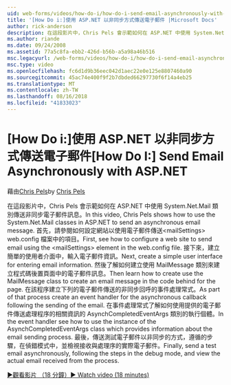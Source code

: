 ```yaml
---
uid: web-forms/videos/how-do-i/how-do-i-send-email-asynchronously-with-aspnet
title: '[How Do i:]使用 ASP.NET 以非同步方式傳送電子郵件 |Microsoft Docs'
author: rick-anderson
description: 在這段影片中，Chris Pels 會示範如何在 ASP.NET 中使用 System.Net.Mail 類別傳送非同步電子郵件訊息。 首先，請參閱如何設定 web si...
ms.author: riande
ms.date: 09/24/2008
ms.assetid: 77a5c8fa-ebb2-426d-b56b-a5a98a46b516
msc.legacyurl: /web-forms/videos/how-do-i/how-do-i-send-email-asynchronously-with-aspnet
msc.type: video
ms.openlocfilehash: fc6d1d9b36eec042d1aec22e0e125e8807460a90
ms.sourcegitcommit: 45ac74e400f9f2b7dbded66297730f6f14a4eb25
ms.translationtype: MT
ms.contentlocale: zh-TW
ms.lasthandoff: 08/16/2018
ms.locfileid: "41833023"
---
```

<a name="how-do-i-send-email-asynchronously-with-aspnet"></a><span data-ttu-id="59eca-104">[How Do i:]使用 ASP.NET 以非同步方式傳送電子郵件</span><span class="sxs-lookup"><span data-stu-id="59eca-104">[How Do I:] Send Email Asynchronously with ASP.NET</span></span>
====================
<span data-ttu-id="59eca-105">藉由[Chris Pels](https://twitter.com/chrispels)</span><span class="sxs-lookup"><span data-stu-id="59eca-105">by [Chris Pels](https://twitter.com/chrispels)</span></span>

<span data-ttu-id="59eca-106">在這段影片中，Chris Pels 會示範如何在 ASP.NET 中使用 System.Net.Mail 類別傳送非同步電子郵件訊息。</span><span class="sxs-lookup"><span data-stu-id="59eca-106">In this video, Chris Pels shows how to use the System.Net.Mail classes in ASP.NET to send an asynchronous email message.</span></span> <span data-ttu-id="59eca-107">首先，請參閱如何設定網站以使用電子郵件傳送&lt;mailSettings&gt; web.config 檔案中的項目。</span><span class="sxs-lookup"><span data-stu-id="59eca-107">First, see how to configure a web site to send email using the &lt;mailSettings&gt; element in the web.config file.</span></span> <span data-ttu-id="59eca-108">接下來，建立簡單的使用者介面中，輸入電子郵件資訊。</span><span class="sxs-lookup"><span data-stu-id="59eca-108">Next, create a simple user interface for entering email information.</span></span> <span data-ttu-id="59eca-109">然後了解如何建立使用 MailMessage 類別來建立程式碼後置頁面中的電子郵件訊息。</span><span class="sxs-lookup"><span data-stu-id="59eca-109">Then learn how to create use the MailMessage class to create an email message in the code behind for the page.</span></span> <span data-ttu-id="59eca-110">在該程序建立下列的電子郵件傳送的非同步回呼的事件處理常式。</span><span class="sxs-lookup"><span data-stu-id="59eca-110">As part of that process create an event handler for the asynchronous callback following the sending of the email.</span></span> <span data-ttu-id="59eca-111">在事件處理常式了解如何使用提供的電子郵件傳送處理程序的相關資訊的 AsynchCompletedEventArgs 類別的執行個體。</span><span class="sxs-lookup"><span data-stu-id="59eca-111">In the event handler see how to use the instance of the AsynchCompletedEventArgs class which provides information about the email sending process.</span></span> <span data-ttu-id="59eca-112">最後，傳送測試電子郵件以非同步的方式，遵循的步驟，在偵錯模式中，並檢視接收與處理序的實際電子郵件。</span><span class="sxs-lookup"><span data-stu-id="59eca-112">Finally, send a test email asynchronously, following the steps in the debug mode, and view the actual email received from the process.</span></span>

[<span data-ttu-id="59eca-113">&#9654;觀看影片 （18 分鐘）</span><span class="sxs-lookup"><span data-stu-id="59eca-113">&#9654; Watch video (18 minutes)</span></span>](https://channel9.msdn.com/Blogs/ASP-NET-Site-Videos/how-do-i-send-email-asynchronously-with-aspnet)
